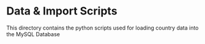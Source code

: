 # Data & Import Scripts

This directory contains the python scripts used for loading country data into the MySQL Database
